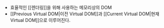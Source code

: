 - 효율적인 [[렌더링]]을 위해 사용하는 메모리상의 DOM
- [[Previous Virtual DOM|이전 Virtual DOM]]과 [[Current Virtual DOM|현재 Virtual DOM]]으로 이루어진다.